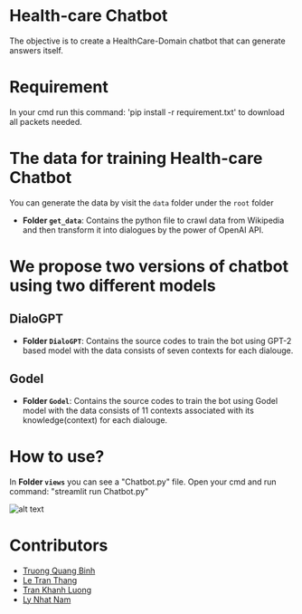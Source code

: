 # Health-care Chatbot

The objective is to create a HealthCare-Domain chatbot that can generate answers itself.

# Requirement 

In your cmd run this command: 'pip install -r requirement.txt' to download all packets needed.

# The data for training Health-care Chatbot 

You can generate the data by visit the `data` folder under the `root` folder

- **Folder `get_data`**: Contains the python file to crawl data from Wikipedia and then transform it into dialogues by the power of OpenAI API.

# We propose two versions of chatbot using two different models

## DialoGPT
- **Folder `DialoGPT`**: Contains the source codes to train the bot using GPT-2 based model with the data consists of seven contexts for each dialouge.
## Godel
- **Folder `Godel`**: Contains the source codes to train the bot using Godel model with the data consists of 11 contexts associated with its knowledge(context) for each dialouge.

# How to use?
In  **Folder `views`** you can see a "Chatbot.py" file. Open your cmd and run command: "streamlit run Chatbot.py"

![alt text](https://github.com/quangbinh113/healthcare-chatbot/blob/main/data/images/medi.png?raw=true)

# Contributors

- [Truong Quang Binh](https://github.com/quangbinh113)
- [Le Tran Thang](https://github.com/thang662)
- [Tran Khanh Luong](https://github.com/collaborator2)
- [Ly Nhat Nam](https://github.com/collaborator2)

